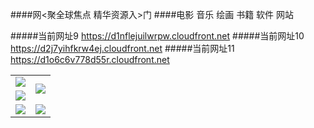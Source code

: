 ####网<聚全球焦点 精华资源入>门
####电影 音乐 绘画 书籍 软件 网站

#####当前网址9 https://d1nflejuilwrpw.cloudfront.net
#####当前网址10 https://d2j7yihfkrw4ej.cloudfront.net
#####当前网址11 https://d1o6c6v778d55r.cloudfront.net

<table>
  <tr>
    <td><a href="https://d1nflejuilwrpw.cloudfront.net/ogUP.aspx?name=ZYZG.mp4" target="_blank"><img src="https://d1nflejuilwrpw.cloudfront.net/Up/ZYZG.jpg" /></a></td>
    <td rowspan=2><a href="https://d1nflejuilwrpw.cloudfront.net/ogUP.aspx?name=WJ.mp4" target="_blank"><img src="https://d1nflejuilwrpw.cloudfront.net/Up/WJ.jpg" /></a></td>
  </tr>
  <tr>
    <td><a href="https://d1nflejuilwrpw.cloudfront.net/ogUP.aspx?name=DKC.mp4&count=11" target="_blank"><img src="https://d1nflejuilwrpw.cloudfront.net/Up/DKC.jpg" /></a></td>
  </tr>
  <tr>
    <td><a href="https://d1nflejuilwrpw.cloudfront.net/ogUP.aspx?name=FZYX.mp4" target="_blank"><img src="https://d1nflejuilwrpw.cloudfront.net/Up/FZYX.jpg" /></a></td>
    <td rowspan=2><a href="https://d1nflejuilwrpw.cloudfront.net/ogUP.aspx?name=BYWXY.mp4" target="_blank"><img src="https://d1nflejuilwrpw.cloudfront.net/Up/BYWXY.jpg" /></a></td>
  </tr>
</table>
